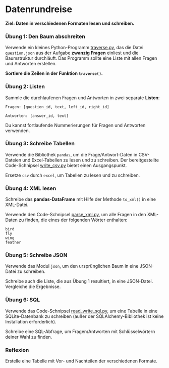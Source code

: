 
# Datenrundreise

**Ziel: Daten in verschiedenen Formaten lesen und schreiben.**

### Übung 1: Den Baum abschreiten

Verwende ein kleines Python-Programm [traverse.py](traverse.py), das die Datei `question.json` aus der Aufgabe **zwanzig Fragen** einliest und die Baumstruktur durchläuft.
Das Programm sollte eine Liste mit allen Fragen und Antworten erstellen.

**Sortiere die Zeilen in der Funktion `traverse()`.**

### Übung 2: Listen

Sammle die durchlaufenen Fragen und Antworten in zwei separate **Listen**:

    Fragen: [question_id, text, left_id, right_id]

    Antworten: [answer_id, text]

Du kannst fortlaufende Nummerierungen für Fragen und Antworten verwenden.

### Übung 3: Schreibe Tabellen

Verwende die Bibliothek `pandas`, um die Frage/Antwort-Daten in CSV-Dateien und Excel-Tabellen zu lesen und zu schreiben.
Der bereitgestellte Code-Schnipsel [write_csv.py](write_csv.py) bietet einen Ausgangspunkt.

Ersetze `csv` durch `excel`, um Tabellen zu lesen und zu schreiben.

### Übung 4: XML lesen

Schreibe das **pandas-DataFrame** mit Hilfe der Methode `to_xml()` in eine XML-Datei.

Verwende den Code-Schnipsel [parse_xml.py](parse_xml.py), um alle Fragen in den XML-Daten zu finden, die eines der folgenden Wörter enthalten:

    bird
    fly
    wing
    feather

### Übung 5: Schreibe JSON

Verwende das Modul `json`, um den ursprünglichen Baum in eine JSON-Datei zu schreiben.

Schreibe auch die Liste, die aus Übung 1 resultiert, in eine JSON-Datei. Vergleiche die Ergebnisse.

### Übung 6: SQL

Verwende das Code-Schnipsel [read_write_sql.py](read_write_sql.py), um eine Tabelle in eine SQLite-Datenbank zu schreiben (außer der SQLAlchemy-Bibliothek ist keine Installation erforderlich).

Schreibe eine SQL-Abfrage, um Fragen/Antworten mit Schlüsselwörtern deiner Wahl zu finden.

### Reflexion

Erstelle eine Tabelle mit Vor- und Nachteilen der verschiedenen Formate.
